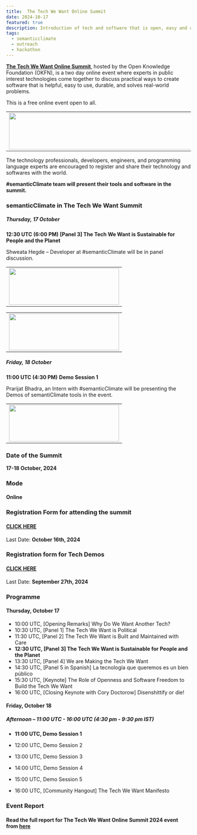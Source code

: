 ```yaml
---
title:  The Tech We Want Online Summit
date: 2024-10-17
featured: true
description: Introduction of tech and software that is open, easy and durable.
tags:
  - semanticclimate
  - outreach
  - hackathon
---
```



[**The Tech We Want Online Summit**](https://okfn.org/en/events/the-tech-we-want-online-summit/), hosted by the Open Knowledge Foundation (OKFN), is a two day online event where experts in public interest technologies come together to discuss practical ways to create software that is helpful, easy to use, durable, and solves real-world problems.

This is a free online event open to all. 

<table>
  <tr>
    <td>
      <img src='{{ "/static/img/okf_event.jpg" | url }}' width="500" height="100">
    </td>
  </tr>
</table>

The technology professionals, developers, engineers, and programming language experts are encouraged to register and share their technology and softwares with the world.

**#semanticClimate team will present their tools and software in the summit.**

### semanticClimate in The Tech We Want Summit

##### Thursday, 17 October

**12:30 UTC (6:00 PM)**
**[Panel 3] The Tech We Want is Sustainable for People and the Planet**

Shweata Hegde – Developer at #semanticClimate will be in panel discussion.

<table>
  <tr>
    <td>
      <img src='{{ "/static/img/Panel_TTWW.jpg" | url }}' width="300" height="100">
    </td>
  </tr>
</table>
<table>
  <tr>
    <td>
      <img src='{{ "/static/img/Panel_TTWW1.jpg" | url }}' width="300" height="100">
    </td>
  </tr>
</table>

##### Friday, 18 October

**11:00 UTC (4:30 PM)**
**Demo Session 1**

Prarijat Bhadra, an Intern with #semanticClimate will be presenting the Demos of semantiClimate tools in the event.

<table>
  <tr>
    <td>
      <img src='{{ "/static/img/Parijat_TTWW.jpg" | url }}' width="300" height="100">
    </td>
  </tr>
</table>


### Date of the Summit

**17-18 October, 2024**

### Mode 

#### Online 

### Registration Form for attending the summit

#### [CLICK HERE](https://docs.google.com/forms/d/e/1FAIpQLSdfWR6N0QwAfkZYtIMysU66qAuoJkyqDl0X1DrL9UchoQtHEA/viewform)

Last Date: **October 16th, 2024**

### Registration form for Tech Demos

#### [CLICK HERE](https://docs.google.com/forms/d/e/1FAIpQLSfn5nm4sT6MJAl8OHL_ixOxPKUhFGoD2kYC3FHy8wbjfH8mcw/viewform)

Last Date: **September 27th, 2024**

### Programme

#### Thursday, October 17

- 10:00 UTC, [Opening Remarks] Why Do We Want Another Tech?
- 10:30 UTC, [Panel 1] The Tech We Want is Political
- 11:30 UTC, [Panel 2] The Tech We Want is Built and Maintained with Care
- **12:30 UTC, [Panel 3] The Tech We Want is Sustainable for People and the Planet**
- 13:30 UTC, [Panel 4] We are Making the Tech We Want
- 14:30 UTC, [Panel 5 in Spanish] La tecnología que queremos es un bien público
- 15:30 UTC, [Keynote] The Role of Openness and Software Freedom to Build the Tech We Want
- 16:00 UTC, [Closing Keynote with Cory Doctorow] Disenshittify or die!

#### Friday, October 18

##### Afternoon – 11:00 UTC - 16:00 UTC (4:30 pm - 9:30 pm IST)

- **11:00 UTC, Demo Session 1** 

- 12:00 UTC, Demo Session 2

- 13:00 UTC, Demo Session 3

- 14:00 UTC, Demo Session 4

- 15:00 UTC, Demo Session 5

- 16:00 UTC, [Community Hangout] The Tech We Want Manifesto

### Event Report

#### Read the full report for The Tech We Want Online Summit 2024 event from [here](https://semanticclimate.github.io/p/en/posts/ttww2024/)











